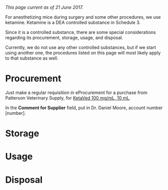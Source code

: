 <!-- TITLE: Controlled Substances -->
*This page current as of 21 June 2017.*

For anesthetizing mice during surgery and some other procedures, we use ketamine. Ketamine is a DEA controlled substance in Schedule 3.

Since it is a controlled substance, there are some special considerations regarding its procurement, storage, usage, and disposal.

Currently, we do not use any other controlled substances, but if we start using another one, the procedures listed on this page will most likely apply to that substance as well.

# Procurement
Just make a regular requisition in eProcurement for a purchase from Patterson Veterinary Supply, for [KetaVed 100 mg/mL, 10 mL](https://www.pattersonvet.com/ProductItem/078908598).

In the **Comment for Supplier** field, put in Dr. Daniel Moore, account number [number].
# Storage

# Usage

# Disposal